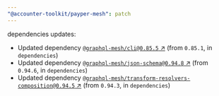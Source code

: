 ```yaml
---
"@accounter-toolkit/payper-mesh": patch
---
```

dependencies updates:
  - Updated dependency [`@graphql-mesh/cli@0.85.5` ↗︎](https://www.npmjs.com/package/@graphql-mesh/cli/v/0.85.5) (from `0.85.1`, in `dependencies`)
  - Updated dependency [`@graphql-mesh/json-schema@0.94.8` ↗︎](https://www.npmjs.com/package/@graphql-mesh/json-schema/v/0.94.8) (from `0.94.6`, in `dependencies`)
  - Updated dependency [`@graphql-mesh/transform-resolvers-composition@0.94.5` ↗︎](https://www.npmjs.com/package/@graphql-mesh/transform-resolvers-composition/v/0.94.5) (from `0.94.3`, in `dependencies`)
